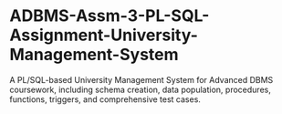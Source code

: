# ADBMS-Assm-3-PL-SQL-Assignment-University-Management-System
A PL/SQL-based University Management System for Advanced DBMS coursework, including schema creation, data population, procedures, functions, triggers, and comprehensive test cases. 
